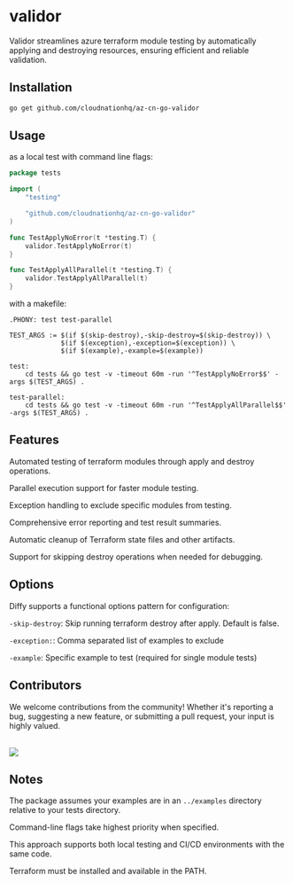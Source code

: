 # validor

Validor streamlines azure terraform module testing by automatically applying and destroying resources, ensuring efficient and reliable validation.

## Installation

```zsh
go get github.com/cloudnationhq/az-cn-go-validor
```

## Usage

as a local test with command line flags:

```go
package tests

import (
	"testing"

	"github.com/cloudnationhq/az-cn-go-validor"
)

func TestApplyNoError(t *testing.T) {
	validor.TestApplyNoError(t)
}

func TestApplyAllParallel(t *testing.T) {
	validor.TestApplyAllParallel(t)
}
```

with a makefile:

```make
.PHONY: test test-parallel

TEST_ARGS := $(if $(skip-destroy),-skip-destroy=$(skip-destroy)) \
             $(if $(exception),-exception=$(exception)) \
             $(if $(example),-example=$(example))

test:
	cd tests && go test -v -timeout 60m -run '^TestApplyNoError$$' -args $(TEST_ARGS) .

test-parallel:
	cd tests && go test -v -timeout 60m -run '^TestApplyAllParallel$$' -args $(TEST_ARGS) .
```

## Features

Automated testing of terraform modules through apply and destroy operations.

Parallel execution support for faster module testing.

Exception handling to exclude specific modules from testing.

Comprehensive error reporting and test result summaries.

Automatic cleanup of Terraform state files and other artifacts.

Support for skipping destroy operations when needed for debugging.

## Options

Diffy supports a functional options pattern for configuration:

`-skip-destroy`: Skip running terraform destroy after apply. Default is false.

`-exception:`: Comma separated list of examples to exclude

`-example`: Specific example to test (required for single module tests)

## Contributors

We welcome contributions from the community! Whether it's reporting a bug, suggesting a new feature, or submitting a pull request, your input is highly valued. <br><br>

<a href="https://github.com/cloudnationhq/az-cn-go-validor/graphs/contributors">
  <img src="https://contrib.rocks/image?repo=cloudnationhq/az-cn-go-validor" />
</a>

## Notes

The package assumes your examples are in an `../examples` directory relative to your tests directory.

Command-line flags take highest priority when specified.

This approach supports both local testing and CI/CD environments with the same code.

Terraform must be installed and available in the PATH.
